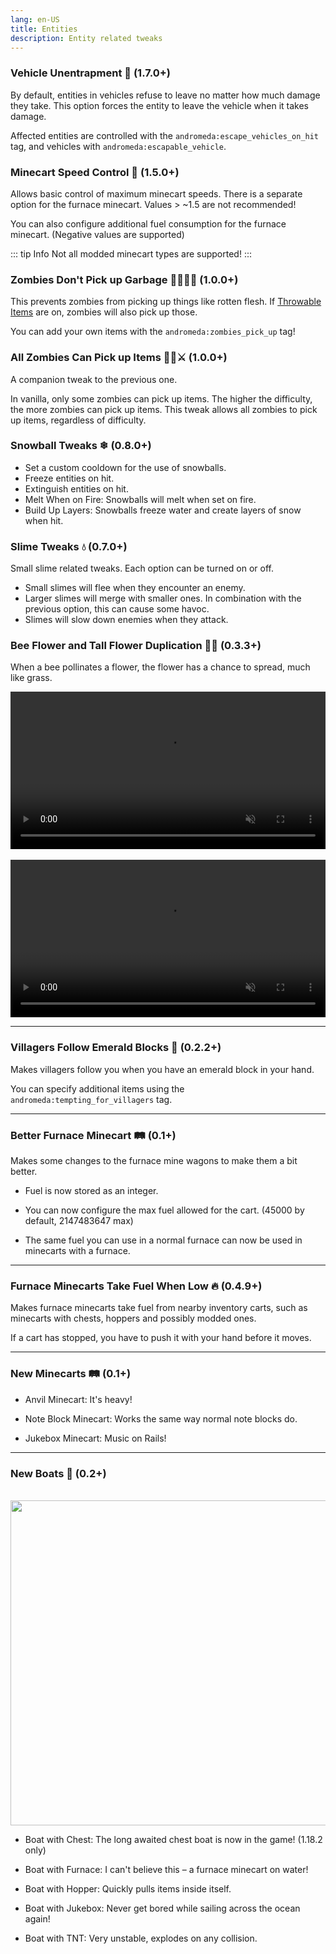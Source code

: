 ```yaml
---
lang: en-US
title: Entities
description: Entity related tweaks
---
```


### Vehicle Unentrapment 🗿 (1.7.0+)

By default, entities in vehicles refuse to leave no matter how much damage they take. This option forces the entity to leave the vehicle when it takes damage.

Affected entities are controlled with the `andromeda:escape_vehicles_on_hit` tag, and vehicles with `andromeda:escapable_vehicle`.

### Minecart Speed Control 💨 (1.5.0+)

Allows basic control of maximum minecart speeds. There is a separate option for the furnace minecart. Values > ~1.5 are not recommended!

You can also configure additional fuel consumption for the furnace minecart. (Negative values are supported)

::: tip Info
Not all modded minecart types are supported!
:::

### Zombies Don't Pick up Garbage 🧟‍♀️❌🚮 (1.0.0+)

This prevents zombies from picking up things like rotten flesh. If [Throwable Items](/mechanics/#throwable-items-🥏-0-5-0) are on, zombies will also pick up those.

You can add your own items with the `andromeda:zombies_pick_up` tag!

### All Zombies Can Pick up Items 🧟‍♂️⚔ (1.0.0+)

A companion tweak to the previous one. 

In vanilla, only some zombies can pick up items. The higher the difficulty, the more zombies can pick up items. This tweak allows all zombies to pick up items, regardless of difficulty.

### Snowball Tweaks ❄ (0.8.0+)

* Set a custom cooldown for the use of snowballs.
* Freeze entities on hit.
* Extinguish entities on hit.
* Melt When on Fire: Snowballs will melt when set on fire.
* Build Up Layers: Snowballs freeze water and create layers of snow when hit.

### Slime Tweaks 💧 (0.7.0+)

Small slime related tweaks. Each option can be turned on or off.

* Small slimes will flee when they encounter an enemy.
* Larger slimes will merge with smaller ones. In combination with the previous option, this can cause some havoc.
* Slimes will slow down enemies when they attack.

### Bee Flower and Tall Flower Duplication 🌺🐝 (0.3.3+)

When a bee pollinates a flower, the flower has a chance to spread, much like grass.

<video style="display: block; margin-left: auto; margin-right: auto; max-width: 100%;" width="520" muted autoplay loop>
  <source src="/videos/bee_flowers.webm" type="video/mp4">
  Your browser does not support the video tag.
</video>
<br/>
<video style="display: block; margin-left: auto; margin-right: auto; max-width: 100%;" width="520" muted autoplay loop>
  <source src="/videos/bee_double_flowers.webm" type="video/mp4">
  Your browser does not support the video tag.
</video>

***
### Villagers Follow Emerald Blocks 💎 (0.2.2+)

Makes villagers follow you when you have an emerald block in your hand.

You can specify additional items using the `andromeda:tempting_for_villagers` tag.

***
### Better Furnace Minecart 🛤️ (0.1+)

Makes some changes to the furnace mine wagons to make them a bit better.

- Fuel is now stored as an integer.

- You can now configure the max fuel allowed for the cart. (45000 by default, 2147483647 max)

- The same fuel you can use in a normal furnace can now be used in minecarts with a furnace.

***
### Furnace Minecarts Take Fuel When Low 🔥 (0.4.9+)

Makes furnace minecarts take fuel from nearby inventory carts, such as minecarts with chests, hoppers and possibly modded ones.

If a cart has stopped, you have to push it with your hand before it moves.

***
### New Minecarts 🛤️ (0.1+)

- Anvil Minecart: It's heavy!

- Note Block Minecart: Works the same way normal note blocks do.

- Jukebox Minecart: Music on Rails!

***
### New Boats 🛶 (0.2+)

<br/>
<img style="display: block; margin-left: auto; margin-right: auto;" src="/images/boats.webp" width="520">

* Boat with Chest: The long awaited chest boat is now in the game! (1.18.2 only)

* Boat with Furnace: I can't believe this – a furnace minecart on water!

* Boat with Hopper: Quickly pulls items inside itself.

* Boat with Jukebox: Never get bored while sailing across the ocean again!

* Boat with TNT: Very unstable, explodes on any collision.
